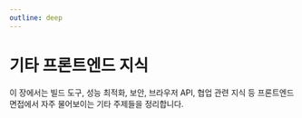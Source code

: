 ```yaml
---
outline: deep
---
```


# 기타 프론트엔드 지식

이 장에서는 빌드 도구, 성능 최적화, 보안, 브라우저 API, 협업 관련 지식 등 프론트엔드 면접에서 자주 물어보이는 기타 주제들을 정리합니다.
